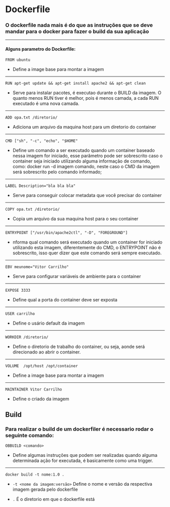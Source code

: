 # Dockerfile

### O dockerfile nada mais é do que as instruções que se deve mandar para o docker para fazer o build da sua aplicação
---
#### Alguns parametro do Dockerfile:

```FROM ubuntu```

* Define a image base para montar a imagem

---
```RUN apt-get update && apt-get install apache2 && apt-get clean```

* Serve para instalar pacotes, é executao durante o BUILD da imagem. O quanto menos RUN tiver é melhor, pois é menos camada, a cada RUN executado é uma nova camada.
---

```ADD opa.txt /diretorio/```

* Adiciona um arquivo da maquina host para um diretorio do container
---

```CMD ["sh", "-c", "echo", "$HOME"```

* Define um comando a ser executado quando um container baseado nessa imagem for iniciado, esse parâmetro pode ser sobrescrito caso o container seja iniciado utilizando alguma informação de comando, como: docker run -d imagem comando, neste caso o CMD da imagem será sobrescrito pelo comando informado;
---

```LABEL Description="bla bla bla"```

* Serve para conseguir colocar metadata que você precisar do container
---

```COPY opa.txt /diretorio/```

* Copia um arquivo da sua maquina host para o seu container
---

```ENTRYPOINT ["/usr/bin/apache2ctl", "-D", "FOREGROUND"]```

* nforma qual comando será executado quando um container for iniciado utilizando esta imagem, diferentemente do CMD, o ENTRYPOINT não é sobrescrito, isso quer dizer que este comando será sempre executado.
---

```EBV meunome="Vitor Carrilho"```

* Serve para configurar variáveis de ambiente para o container
---

```EXPOSE 3333```

* Define qual a porta do container deve ser exposta
---

```USER carrilho```

* Define o usário default da imagem
---

```WORKDIR /diretorio/```

* Define o diretorio de trabalho do container, ou seja, aonde será direcionado ao abrir o container.
---

```VOLUME  /opt/host /opt/container```

* Define a image base para montar a imagem
---

```MAINTAINER Vitor Carrilho```

* Define o criado da imagem

## Build

### Para realizar o build de um dockerfiler é necessario rodar o seguinte comando:

```OBBUILD <comando>```

* Define algumas instruções que podem ser realizadas quando alguma determinada ação for executada, é basicamente como uma trigger.
---

```docker build -t nome:1.0 .```

* ```-t <nome da imagem:versão>``` Define o nome e versão da respectiva imagem gerada pelo dockerfile

* ```.``` É o diretorio em que o dockerfile está

